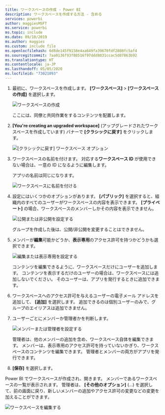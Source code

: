 ```yaml
---
title: ワークスペースの作成 - Power BI
description: ワークスペースを作成する方法 - 含める
services: powerbi
author: maggiesMSFT
ms.service: powerbi
ms.topic: include
ms.date: 09/10/2019
ms.author: maggies
ms.custom: include file
ms.openlocfilehash: 6d8de145f9158e4aa649fa39670fdf2808fc5af4
ms.sourcegitcommit: 7aa0136f93f88516f97ddd8031ccac5d07863b92
ms.translationtype: HT
ms.contentlocale: ja-JP
ms.lasthandoff: 05/05/2020
ms.locfileid: "73021093"
---
```

1. 最初に、ワークスペースを作成します。 **[ワークスペース]**  >  **[ワークスペースの作成]** を選択します。 
   
     ![ワークスペースの作成](media/powerbi-service-create-app-workspace/power-bi-workspace-create.png)
   
    ここには、同僚と共同作業をするコンテンツを配置します。

2. **[You're creating an upgraded workspace]** \(アップグレードされたワークスペースを作成しています\) バナーで **[クラシックに戻す]** をクリックします。 

    ![[クラシックに戻す] ワークスペース オプション](media/powerbi-service-create-app-workspace/power-bi-revert-classic-workspace.png)

3. ワークスペースの名前を付けます。 対応する**ワークスペース ID** が使用できない場合は、一意の ID になるように編集します。
   
     アプリの名前は同じになります。
   
     ![ワークスペースに名前を付ける](media/powerbi-service-create-app-workspace/power-bi-apps-create-workspace-name.png)

3. 設定にはいくつかのオプションがあります。 **[パブリック]** を選択すると、組織内のすべてのユーザーがワークスペースの内容を表示できます。 **[プライベート]** の場合、ワークスペースのメンバーしかその内容を表示できません。
   
     ![公開または非公開を設定する](media/powerbi-service-create-app-workspace/power-bi-apps-create-workspace-private-public.png)
   
    グループを作成した後は、公開/非公開を変更することはできません。

4. メンバーが**編集**可能かどうか、**表示専用**のアクセス許可を持つかどうかも選択できます。
   
     ![編集または表示専用を設定する](media/powerbi-service-create-app-workspace/power-bi-apps-create-workspace-members-edit.png)
   
     コンテンツを編集できるように、ワークスペースだけにユーザーを追加します。 コンテンツを表示するだけのユーザーの場合は、ワークスペースには追加しないでください。 そのユーザーは、アプリを発行するときに追加できます。

5. ワークスペースへのアクセス許可を与えるユーザーの電子メール アドレスを追加して、 **[追加]** を選択します。 追加できるのは個別ユーザーのみで、グループのエイリアスは追加できません。

6. ユーザーごとにメンバーか管理者かを判断します。
   
     ![メンバーまたは管理者を設定する](media/powerbi-service-create-app-workspace/power-bi-apps-create-workspace-admin.png)
   
    管理者は、他のメンバーの追加を含め、ワークスペース自体を編集できます。 メンバーは、表示専用のアクセス許可を持っていないかぎり、ワークスぺースのコンテンツを編集できます。 管理者とメンバーの両方がアプリを発行できます。

7. **[保存]** を選択します。

Power BI でワークスペースが作成され、開きます。 メンバーであるワークスペースの一覧が表示されます。 管理者は、 **[その他のオプション]** (...) を選択して、前の画面に戻り、新しいメンバーの追加やアクセス許可の変更などの変更を加えることができます。

![ワークスペースを編集する](media/powerbi-service-create-app-workspace/power-bi-workspace-old-settings.png)

